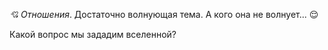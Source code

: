 *_💘 Отношения_*\. Достаточно волнующая тема\. А кого она не волнует\.\.\. 😌

Какой вопрос мы зададим вселенной?